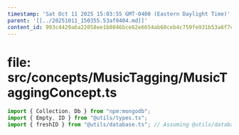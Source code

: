 ```yaml
---
timestamp: 'Sat Oct 11 2025 15:03:55 GMT-0400 (Eastern Daylight Time)'
parent: '[[../20251011_150355.53af0404.md]]'
content_id: 993c4429a6a22058ee1b8046bce62e6654ab60ceb4c759fe931b53a6f7c05476
---
```


# file: src/concepts/MusicTagging/MusicTaggingConcept.ts

```typescript
import { Collection, Db } from "npm:mongodb";
import { Empty, ID } from "@utils/types.ts";
import { freshID } from "@utils/database.ts"; // Assuming @utils/database.ts provides freshID

```
